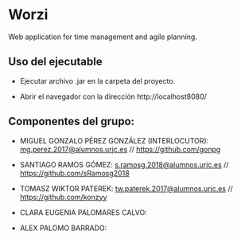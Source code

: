 # Worzi
Web application for time management and agile planning.

## Uso del ejecutable

- Ejecutar archivo .jar en la carpeta del proyecto.

- Abrir el navegador con la dirección http://localhost8080/ 

## Componentes del grupo: 

- MIGUEL GONZALO PÉREZ GONZÁLEZ (INTERLOCUTOR): mg.perez.2017@alumnos.urjc.es // https://github.com/gonpg

- SANTIAGO RAMOS GÓMEZ: s.ramosg.2018@alumnos.urjc.es // https://github.com/sRamosg2018

- TOMASZ WIKTOR PATEREK: tw.paterek.2017@alumnos.urjc.es // https://github.com/konzyy

- CLARA EUGENIA PALOMARES CALVO: 

- ALEX PALOMO BARRADO:




